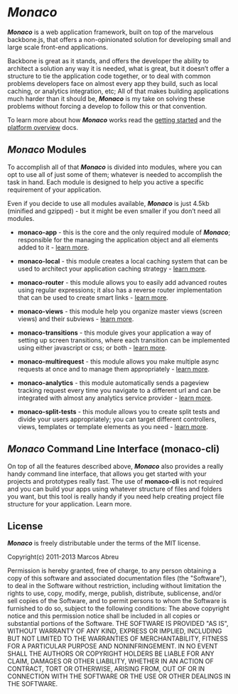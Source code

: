 ***Monaco***
====

***Monaco*** is a web application framework, built on top of the marvelous backbone.js, that offers a non-opinionated solution for developing small and large scale front-end applications.

Backbone is great as it stands, and offers the developer the ability to architect a solution any way it is needed, what is great, but it doesn’t offer a structure to tie the application code together, or to deal with common problems developers face on almost every app they build, such as local caching, or analytics integration, etc; All of that makes building applications much harder than it should be, ***Monaco*** is my take on solving these problems without forcing a develop to follow this or that convention.

To learn more about how ***Monaco*** works read the [getting started](/docs/getting-started.md) and the [platform overview](/docs/platform-overview.md) docs.

***Monaco*** Modules
----

To accomplish all of that ***Monaco*** is divided into modules, where you can opt to use all of just some of them; whatever is needed to accomplish the task in hand. Each module is designed to help you active a specific requirement of your application.

Even if you decide to use all modules available, ***Monaco*** is just 4.5kb (minified and gzipped) - but it might be even smaller if you don’t need all modules.

- **monaco-app** - this is the core and the only required module of ***Monaco***; responsible for the managing the application object and all elements added to it - [learn more](docs/monaco-app.md).

- **monaco-local** - this module creates a local caching system that can be used to architect your application caching strategy - [learn more](docs/monaco-local.md).

- **monaco-router** - this module allows you to easily add advanced routes using regular expressions; it also has a reverse router implementation that can be used to create smart links - [learn more](docs/monaco-router.md).

- **monaco-views** - this module help you organize master views (screen views) and their subviews - [learn more](docs/monaco-views.md).

- **monaco-transitions** - this module gives your application a way of setting up screen transitions, where each transition can be implemented using either javascript or css; or both - [learn more](docs/monaco-transitions.md).

- **monaco-multirequest** - this module allows you make multiple async requests at once and to manage them appropriately - [learn more](docs/monaco-multirequest.md).

- **monaco-analytics** - this module automatically sends a pageview tracking request every time you navigate to a different url and can be integrated with almost any analytics service provider - [learn more](docs/monaco-analytics.md).

- **monaco-split-tests** - this module allows you to create split tests and divide your users appropriately; you can target different controllers, views, templates or template elements as you need - [learn more](docs/monaco-split-tests.md).


***Monaco*** Command Line Interface (monaco-cli)
----

On top of all the features described above, ***Monaco*** also provides a really handy command line interface, that allows you get started with your projects and prototypes really fast. The use of **monaco-cli** is not required and you can build your apps using whatever structure of files and folders you want, but this tool is really handy if you need help creating project file structure for your application. Learn more.


License
----

***Monaco*** is freely distributable under the terms of the MIT license.

Copyright(c) 2011-2013 Marcos Abreu

Permission is hereby granted, free of charge, to any person obtaining a copy of this software and associated documentation files (the "Software"), to deal in the Software without restriction, including without limitation the rights to use, copy, modify, merge, publish, distribute, sublicense, and/or sell copies of the Software, and to permit persons to whom the Software is furnished to do so, subject to the following conditions:
The above copyright notice and this permission notice shall be included in all copies or substantial portions of the Software.
THE SOFTWARE IS PROVIDED "AS IS", WITHOUT WARRANTY OF ANY KIND, EXPRESS OR IMPLIED, INCLUDING BUT NOT LIMITED TO THE WARRANTIES OF MERCHANTABILITY, FITNESS FOR A PARTICULAR PURPOSE AND NONINFRINGEMENT. IN NO EVENT SHALL THE AUTHORS OR COPYRIGHT HOLDERS BE LIABLE FOR ANY CLAIM, DAMAGES OR OTHER LIABILITY, WHETHER IN AN ACTION OF CONTRACT, TORT OR OTHERWISE, ARISING FROM, OUT OF OR IN CONNECTION WITH THE SOFTWARE OR THE USE OR OTHER DEALINGS IN THE SOFTWARE.

